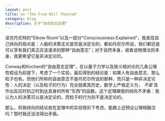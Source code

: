 ```yaml
---
layout: post
title: on "The Free Will Theorem"
category: blog
description: 关于“自由意志定理”
---
```


读完丹尼特的"Elbow Room"以及一部分"Consciousness Explained"，我发现自己倾向的观点是：人脑的决策无论是否是决定论的，都如丹尼尔所说，我们都还是可以享有我们真正应该渴求的那种“自由意志”；对于自然本身，或者说物理法则本身，我更希望它是非决定论的。

Conway和Kochen的“自由意志定理”，在以量子力学以及狭义相对论的几条公理性假设为前提下，考虑了一个实验，最后得到的结论是：如果人有自由意志，那么粒子也有。但他们所称的自由意志不是丹尼尔所说的那种，而只是一种非决定论性：人的决定（以及粒子的行为）完全脱离其历史，数学上严格定义为， *不是* 其作出反应时刻之时到达其身的所有“东西”的函数。这个定理跟我的倾向不矛盾：我认为人的决策可以是决定论的，而粒子的行为则不是决定论的。

那么，将我倾向的结论放在定理中的实验情形下考虑，能跟上述预设公理相融洽吗？暂时我还没法得出矛盾。
